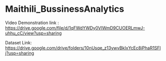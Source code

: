 # Maithili_BussinessAnalytics
Video Demonstration link :
https://drive.google.com/file/d/1qFWdYWDy0VlWmD9CUOERLmwJ-uhhu_cC/view?usp=sharing


Dataset Link:
https://drive.google.com/drive/folders/10nUsqe_z13ywvBkIxYcEc8iPhaR1SFlj?usp=sharing
